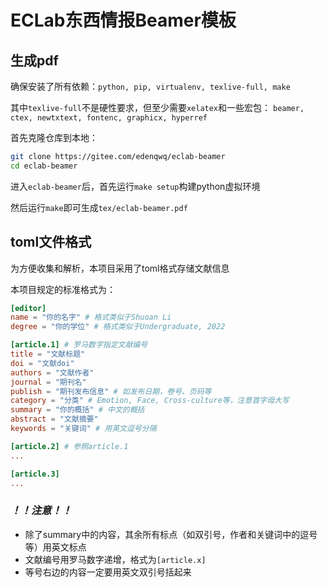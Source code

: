 # ECLab东西情报Beamer模板

## 生成pdf

确保安装了所有依赖：`python, pip, virtualenv, texlive-full, make`

其中`texlive-full`不是硬性要求，但至少需要`xelatex`和一些宏包：
`beamer, ctex, newtxtext, fontenc, graphicx, hyperref`

首先克隆仓库到本地：

```bash
git clone https://gitee.com/edenqwq/eclab-beamer
cd eclab-beamer
```

进入`eclab-beamer`后，首先运行`make setup`构建python虚拟环境

然后运行`make`即可生成`tex/eclab-beamer.pdf`

## toml文件格式

为方便收集和解析，本项目采用了toml格式存储文献信息

本项目规定的标准格式为：

```toml
[editor]
name = "你的名字" # 格式类似于Shuoan Li
degree = "你的学位" # 格式类似于Undergraduate, 2022

[article.1] # 罗马数字指定文献编号
title = "文献标题"
doi = "文献doi"
authors = "文献作者"
journal = "期刊名"
publish = "期刊发布信息" # 如发布日期，卷号、页码等
category = "分类" # Emotion, Face, Cross-culture等，注意首字母大写
summary = "你的概括" # 中文的概括
abstract = "文献摘要"
keywords = "关键词" # 用英文逗号分隔

[article.2] # 参照article.1
...

[article.3]
...
```

### *！！注意！！*

- 除了summary中的内容，其余所有标点（如双引号，作者和关键词中的逗号等）用英文标点
- 文献编号用罗马数字递增，格式为`[article.x]`
- 等号右边的内容一定要用英文双引号括起来
